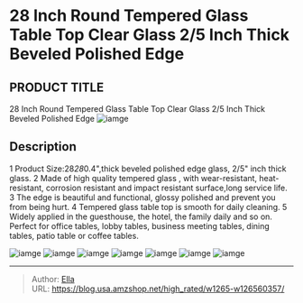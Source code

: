 # 28 Inch Round Tempered Glass Table Top Clear Glass 2/5 Inch Thick Beveled Polished Edge


## PRODUCT TITLE 

28 Inch Round Tempered Glass Table Top Clear Glass 2/5 Inch Thick Beveled Polished Edge
![iamge](https://b2bfiles1.gigab2b.cn/image/wkseller/14149/20221104_c94e06f060316da7962da0e3ff6d8424.jpg)

## Description

1  Product Size:28*28*0.4&#34;,thick beveled polished edge glass, 2/5&#34; inch thick glass.
2  Made of high quality tempered glass , with wear-resistant, heat-resistant, corrosion resistant and impact resistant surface,long service life.
3 The edge is beautiful and functional, glossy polished and prevent you from being hurt.
4 Tempered glass table top is smooth for daily cleaning.
5 Widely applied in the guesthouse, the hotel, the family daily and so on. Perfect for office tables, lobby tables, business meeting tables, dining tables, patio table or coffee tables.






![iamge](https://b2bfiles1.gigab2b.cn/image/wkseller/14149/20221104_d8f5d075d1eebf776a96c6deb3a417e2.jpg)
![iamge](https://b2bfiles1.gigab2b.cn/image/wkseller/14149/20221104_926db32d96b8647778892774a6c2d7f0.jpg)
![iamge](https://b2bfiles1.gigab2b.cn/image/wkseller/14149/20221104_f4f92415a0b12f354274a8c4791d9fe2.jpg)
![iamge](https://b2bfiles1.gigab2b.cn/image/wkseller/14149/20221104_8d8c9a6adbbc049188381934a62419ad.jpg)
![iamge](https://b2bfiles1.gigab2b.cn/image/wkseller/14149/20221104_56a946b4e1c6fe32f7452cacce2d0662.jpg)
![iamge](https://b2bfiles1.gigab2b.cn/image/wkseller/14149/20221104_5bea2b50ab68fbd97e625f956eb61c6a.jpg)
![iamge](https://b2bfiles1.gigab2b.cn/image/wkseller/14149/20221201_7080e3458743cdcfe2c1b6746d48e484.jpg)


---

> Author: [Ella](https://blog.usa.amzshop.net/)  
> URL: https://blog.usa.amzshop.net/high_rated/w1265-w126560357/  

